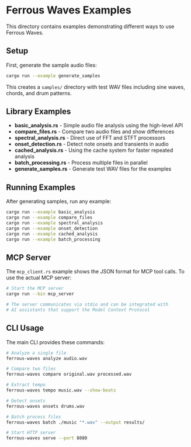 # Ferrous Waves Examples

This directory contains examples demonstrating different ways to use Ferrous Waves.

## Setup

First, generate the sample audio files:

```bash
cargo run --example generate_samples
```

This creates a `samples/` directory with test WAV files including sine waves, chords, and drum patterns.

## Library Examples

- **basic_analysis.rs** - Simple audio file analysis using the high-level API
- **compare_files.rs** - Compare two audio files and show differences
- **spectral_analysis.rs** - Direct use of FFT and STFT processors
- **onset_detection.rs** - Detect note onsets and transients in audio
- **cached_analysis.rs** - Using the cache system for faster repeated analysis
- **batch_processing.rs** - Process multiple files in parallel
- **generate_samples.rs** - Generate test WAV files for the examples

## Running Examples

After generating samples, run any example:

```bash
cargo run --example basic_analysis
cargo run --example compare_files
cargo run --example spectral_analysis
cargo run --example onset_detection
cargo run --example cached_analysis
cargo run --example batch_processing
```

## MCP Server

The `mcp_client.rs` example shows the JSON format for MCP tool calls. To use the actual MCP server:

```bash
# Start the MCP server
cargo run --bin mcp_server

# The server communicates via stdio and can be integrated with
# AI assistants that support the Model Context Protocol
```

## CLI Usage

The main CLI provides these commands:

```bash
# Analyze a single file
ferrous-waves analyze audio.wav

# Compare two files
ferrous-waves compare original.wav processed.wav

# Extract tempo
ferrous-waves tempo music.wav --show-beats

# Detect onsets
ferrous-waves onsets drums.wav

# Batch process files
ferrous-waves batch ./music "*.wav" --output results/

# Start HTTP server
ferrous-waves serve --port 8080
```